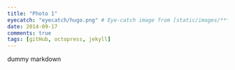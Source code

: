 ```yaml
---
title: "Photo 1"
eyecatch: "eyecatch/hugo.png" # Eye-catch image from [static/images/***]
date: 2014-09-17
comments: true
tags: [gitHub, octopress, jekyll]
---
```


dummy markdown
